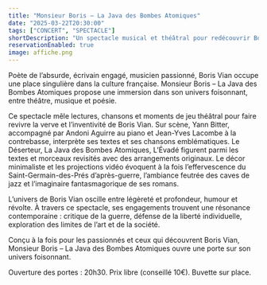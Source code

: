 ```yaml
---
title: "Monsieur Boris – La Java des Bombes Atomiques"
date: "2025-03-22T20:30:00"
tags: ["CONCERT", "SPECTACLE"]
shortDescription: "Un spectacle musical et théâtral pour redécouvrir Boris Vian, entre poésie, jazz et irrévérence."
reservationEnabled: true
image: affiche.png
---
```


Poète de l’absurde, écrivain engagé, musicien passionné, Boris Vian occupe une place singulière dans la culture française. Monsieur Boris – La Java des Bombes Atomiques propose une immersion dans son univers foisonnant, entre théâtre, musique et poésie.

Ce spectacle mêle lectures, chansons et moments de jeu théâtral pour faire revivre la verve et l’inventivité de Boris Vian. Sur scène, Yann Bitter, accompagné par Andoni Aguirre au piano et Jean-Yves Lacombe à la contrebasse, interprète ses textes et ses chansons emblématiques. Le Déserteur, La Java des Bombes Atomiques, L’Évadé figurent parmi les textes et morceaux revisités avec des arrangements originaux. Le décor minimaliste et les projections vidéo évoquent à la fois l’effervescence du Saint-Germain-des-Prés d’après-guerre, l’ambiance feutrée des caves de jazz et l’imaginaire fantasmagorique de ses romans.

L’univers de Boris Vian oscille entre légèreté et profondeur, humour et révolte. À travers ce spectacle, ses engagements trouvent une résonance contemporaine : critique de la guerre, défense de la liberté individuelle, exploration des limites de l’art et de la société.

Conçu à la fois pour les passionnés et ceux qui découvrent Boris Vian, Monsieur Boris – La Java des Bombes Atomiques ouvre une porte sur son univers foisonnant.

Ouverture des portes : 20h30.
Prix libre (conseillé 10€).
Buvette sur place.
